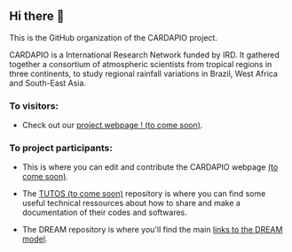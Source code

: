 ## Hi there 👋

This is the GitHub organization of the  CARDAPIO project.

CARDAPIO is a International Research Network funded by IRD. It gathered together a consortium of atmospheric scientists from tropical regions in three continents, to study regional rainfall variations in Brazil, West Africa and South-East Asia.

### To visitors:
* Check out our [project webpage ! (to come soon)]().

### To project participants:
* This is where you can edit and contribute the CARDAPIO webpage [(to come soon)]().

* The [TUTOS (to come soon)](https://github.com/IRN-CARDAPIO/TUTOS) repository is where you can find some useful technical ressources about how to share and make a  documentation of their codes and softwares.

* The DREAM repository is where you'll find the main [links to the DREAM model](https://github.com/IRN-CARDAPIO/DREAM).




